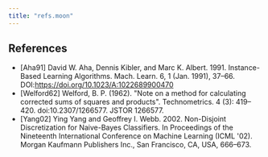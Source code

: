 ```yaml
---
title: "refs.moon"
---
```



References
--
- <a id="Aha91">[Aha91]</a>
David W. Aha, Dennis Kibler, and Marc K. Albert. 1991. Instance-Based Learning Algorithms. 
Mach. Learn. 6, 1 (Jan. 1991), 37–66. DOI:https://doi.org/10.1023/A:1022689900470
- <a id="Welford62">[Welford62]</a> 
Welford, B. P. (1962). "Note on a method for calculating corrected sums of squares and products". 
Technometrics. 4 (3): 419–420. doi:10.2307/1266577. JSTOR 1266577.
- <a id="Yang02">[Yang02]</a>
Ying Yang and Geoffrey I. Webb. 2002. Non-Disjoint 
Discretization for Naive-Bayes Classifiers. In Proceedings of the Nineteenth International Conference on Machine Learning (ICML '02). Morgan Kaufmann Publishers Inc., San Francisco, CA, USA, 666–673.
